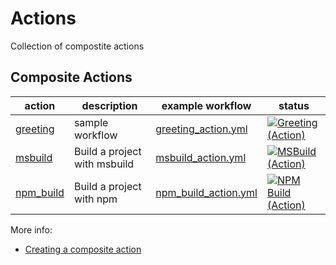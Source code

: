 # Actions

Collection of compostite actions

## Composite Actions

| action | description | example workflow | status |
| -- |  -- | -- | -- |
| [greeting](greeting/action.yml) | sample workflow | [greeting_action.yml](.github/workflows/greeting_action.yml) | [![Greeting (Action)](https://github.com/DynamoDS/actions/actions/workflows/greeting_action.yml/badge.svg)](https://github.com/DynamoDS/actions/actions/workflows/greeting_action.yml) |
| [msbuild](msbuild/action.yml) | Build a project with msbuild | [msbuild_action.yml](.github/workflows/msbuild_action.yml) | [![MSBuild (Action)](https://github.com/DynamoDS/actions/actions/workflows/msbuild_action.yml/badge.svg)](https://github.com/DynamoDS/actions/actions/workflows/msbuild_action.yml) |
| [npm_build](npm_build/action.yml) | Build a project with npm | [npm_build_action.yml](.github/workflows/npm_build_action.yml) | [![NPM Build (Action)](https://github.com/DynamoDS/actions/actions/workflows/npm_build_action.yml/badge.svg)](https://github.com/DynamoDS/actions/actions/workflows/npm_build_action.yml) |

More info:

- [Creating a composite action](https://docs.github.com/en/actions/creating-actions/creating-a-composite-action)

